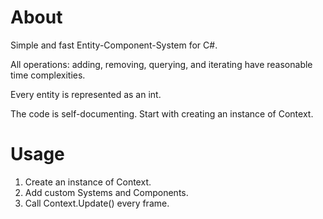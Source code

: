 # About

Simple and fast Entity-Component-System for C#.

All operations: adding, removing, querying, and iterating have reasonable time complexities.

Every entity is represented as an int.

The code is self-documenting. Start with creating an instance of Context.

# Usage

1. Create an instance of Context.
2. Add custom Systems and Components.
3. Call Context.Update() every frame.
